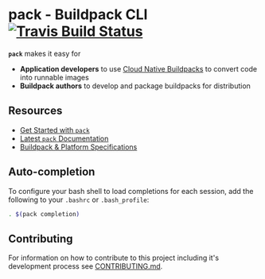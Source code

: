 # pack - Buildpack CLI [![Travis Build Status](https://travis-ci.org/buildpack/pack.svg?branch=master)](https://travis-ci.org/buildpack/pack)

**`pack`** makes it easy for
- **Application developers** to use [Cloud Native Buildpacks](https://buildpacks.io/) to convert code into runnable images
- **Buildpack authors** to develop and package buildpacks for distribution

## Resources

- [Get Started with `pack`](https://buildpacks.io/docs/app-journey)
- [Latest `pack` Documentation](https://buildpacks.io/docs/using-pack)
- [Buildpack & Platform Specifications](https://github.com/buildpack/spec)

## Auto-completion

To configure your bash shell to load completions for each session, add the following to your `.bashrc` or `.bash_profile`:

```bash
. $(pack completion)
```

## Contributing

For information on how to contribute to this project including it's development 
process see [CONTRIBUTING.md](CONTRIBUTING.md).